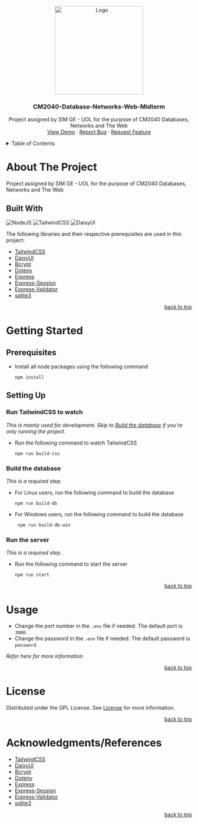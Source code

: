 <div id="top" align="center">
  <a href="https://github.com/Zolice/CM2040-Database-Networks-Web-Midterm">
    <img src="https://avatars.githubusercontent.com/u/17869608?s=240&v=4" alt="Logo" height="240">
  </a>

  <h3 align="center">CM2040-Database-Networks-Web-Midterm</h3>

  <p align="center">
    Project assigned by SIM GE - UOL for the purpose of CM2040 Databases, Networks and The Web
    <br />
    <a href="https://github.com/Zolice/CM2040-Database-Networks-Web-Midterm">View Demo</a>
    ·
    <a href="https://github.com/Zolice/CM2040-Database-Networks-Web-Midterm/issues">Report Bug</a>
    ·
    <a href="https://github.com/Zolice/CM2040-Database-Networks-Web-Midterm/issues">Request Feature</a>
  </p>
</div>

<!-- TABLE OF CONTENTS -->
<details>
  <summary>Table of Contents</summary>
  <ol>
    <li>
      <a href="#about-the-project">About The Project</a>
      <ul>
        <li><a href="#built-with">Built With</a></li>
      </ul>
    </li>
    <li>
      <a href="#getting-started">Getting Started</a>
      <ul>
        <li><a href="#prerequisites">Prerequisites</a></li>
        <li><a href="#setting-up">Setting Up</a></li>
        <ul>
            <li><a href="#run-tailwindcss-to-watch">Run TailwindCSS to watch</a></li>
            <li><a href="#build-the-database">Build the database</a></li>
            <li><a href="#run-the-server">Run the server</a></li>
        </ul>
      </ul>
    </li>
    <li><a href="#usage">Usage</a></li>
    <li><a href="#roadmap">Roadmap</a></li>
    <li><a href="#license">License</a></li>
    <li><a href="#acknowledgments">Acknowledgments</a></li>
  </ol>
</details>

# About The Project
Project assigned by SIM GE - UOL for the purpose of CM2040 Databases, Networks and The Web

## Built With
![NodeJS](https://img.shields.io/badge/NodeJS-339933?style=for-the-badge&logo=node.js&logoColor=FFFFFF)
![TailwindCSS](https://img.shields.io/badge/TailwindCSS-38B2AC?style=for-the-badge&logo=tailwind-css&logoColor=FFFFFF)
![DaisyUI](https://img.shields.io/badge/DaisyUI-FF00FF?style=for-the-badge&logo=tailwind-css&logoColor=FFFFFF)

The following libraries and their respective prerequisites are used in this project:
- [TailwindCSS](https://tailwindcss.com/)
- [DaisyUI](https://daisyui.com/)
- [Bcrypt](https://www.npmjs.com/package/bcrypt)
- [Dotenv](https://www.npmjs.com/package/dotenv)
- [Express](https://expressjs.com/)
- [Express-Session](https://www.npmjs.com/package/express-session)
- [Express-Validator](https://express-validator.github.io/docs/)
- [sqlite3](https://www.npmjs.com/package/sqlite3)

<p align="right"><a href="#top">back to top</a></p>

# Getting Started
## Prerequisites

* Install all node packages using the following command
  ```
  npm install
  ```

## Setting Up

### Run TailwindCSS to watch
_This is mainly used for development. Skip to [Build the database](#build-the-database) if you're only running the project._

* Run the following command to watch TailwindCSS
   ```
   npm run build-css
   ```

### Build the database
_This is a required step._

* For Linux users, run the following command to build the database
   ```
   npm run build-db
   ```
* For Windows users, run the following command to build the database
   ```
    npm run build-db-win
    ```


### Run the server
_This is a required step._

* Run the following command to start the server
   ```
   npm run start
   ```

<p align="right"><a href="#top">back to top</a></p>

# Usage
- Change the port number in the `.env` file if needed. The default port is `3000`.
- Change the password in the `.env` file if needed. The default password is `password`.

_Refer here for more information_

<p align="right"><a href="#top">back to top</a></p>

# License
Distributed under the GPL License. See <a href="https://github.com/Zolice/CM2040-Database-Networks-Web-Midterm/LICENSE">License</a> for more information.

<p align="right"><a href="#top">back to top</a></p>

# Acknowledgments/References
* [TailwindCSS](https://tailwindcss.com/)
* [DaisyUI](https://daisyui.com/)
* [Bcrypt](https://www.npmjs.com/package/bcrypt)
* [Dotenv](https://www.npmjs.com/package/dotenv)
* [Express](https://expressjs.com/)
* [Express-Session](https://www.npmjs.com/package/express-session)
* [Express-Validator](https://express-validator.github.io/docs/)
* [sqlite3](https://www.npmjs.com/package/sqlite3)

<p align="right"><a href="#top">back to top</a></p>
